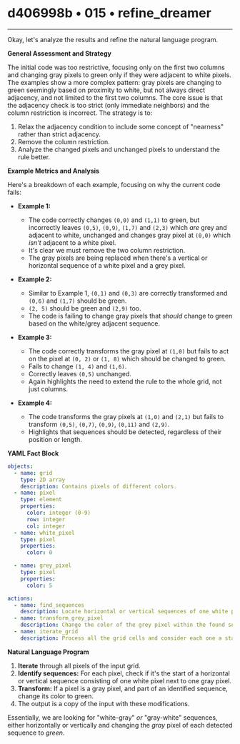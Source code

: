 # d406998b • 015 • refine_dreamer

---
Okay, let's analyze the results and refine the natural language program.

**General Assessment and Strategy**

The initial code was too restrictive, focusing only on the first two columns and changing gray pixels to green only if they were adjacent to white pixels. The examples show a more complex pattern: gray pixels are changing to green seemingly based on proximity to white, but not always direct adjacency, and not limited to the first two columns. The core issue is that the adjacency check is too strict (only immediate neighbors) and the column restriction is incorrect. The strategy is to:

1.  Relax the adjacency condition to include some concept of "nearness" rather than strict adjacency.
2.  Remove the column restriction.
3.  Analyze the changed pixels and unchanged pixels to understand the rule better.

**Example Metrics and Analysis**

Here's a breakdown of each example, focusing on why the current code fails:

*   **Example 1:**
    *   The code correctly changes `(0,0)` and `(1,1)` to green, but incorrectly leaves `(0,5)`, `(0,9)`, `(1,7)` and `(2,3)` which *are* grey and adjacent to white, unchanged and changes gray pixel at `(0,0)` which *isn't* adjacent to a white pixel.
    *   It's clear we must remove the two column restriction.
    *   The gray pixels are being replaced when there's a vertical or horizontal sequence of a white pixel and a grey pixel.

*   **Example 2:**

    *   Similar to Example 1, `(0,1)` and `(0,3)` are correctly transformed and `(0,6)` and `(1,7)` should be green.
    *   `(2, 5)` should be green and `(2,9)` too.
    *   The code is failing to change gray pixels that *should* change to green based on the white/grey adjacent sequence.

*   **Example 3:**

    *    The code correctly transforms the gray pixel at `(1,0)` but fails to act on the pixel at `(0, 2)` or `(1, 8)` which should be changed to green.
    *   Fails to change `(1, 4)` and `(1,6)`.
    *   Correctly leaves `(0,5)` unchanged.
    *   Again highlights the need to extend the rule to the whole grid, not just columns.

*   **Example 4:**

    *    The code transforms the gray pixels at `(1,0)` and `(2,1)` but fails to transform `(0,5)`, `(0,7)`, `(0,9)`, `(0,11)` and `(2,9)`.
    *   Highlights that sequences should be detected, regardless of their position or length.

**YAML Fact Block**

```yaml
objects:
  - name: grid
    type: 2D array
    description: Contains pixels of different colors.
  - name: pixel
    type: element
    properties:
      color: integer (0-9)
      row: integer
      col: integer
  - name: white_pixel
    type: pixel
    properties:
      color: 0

  - name: grey_pixel
    type: pixel
    properties:
      color: 5

actions:
  - name: find_sequences
    description: Locate horizontal or vertical sequences of one white pixel next to one grey pixel.
  - name: transform_grey_pixel
    description: Change the color of the grey pixel within the found sequence to green.
  - name: iterate_grid
    description: Process all the grid cells and consider each one a starting point for sequences.

```

**Natural Language Program**

1.  **Iterate** through all pixels of the input grid.
2.  **Identify sequences:** For each pixel, check if it's the start of a horizontal or vertical sequence consisting of one white pixel next to one gray pixel.
3.  **Transform:** If a pixel is a gray pixel, and part of an identified sequence, change its color to green.
4. The output is a copy of the input with these modifications.

Essentially, we are looking for "white-gray" *or* "gray-white" sequences, either horizontally or vertically and changing the *gray* pixel of each detected sequence to *green*.


